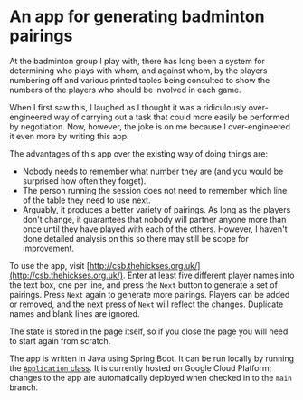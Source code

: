 # An app for generating badminton pairings

At the badminton group I play with, there has long been a system for determining who plays
with whom, and against whom, by the players numbering off and various printed tables being
consulted to show the numbers of the players who should be involved in each game.

When I first saw this, I laughed as I thought it was a ridiculously over-engineered way of
carrying out a task that could more easily be performed by negotiation. Now, however, the joke
is on me because I over-engineered it even more by writing this app.

The advantages of this app over the existing way of doing things are:

* Nobody needs to remember what number they are (and you would be surprised how often they forget).
* The person running the session does not need to remember which line of the table they need to use
next.
* Arguably, it produces a better variety of pairings. As long as the players don't change, it guarantees that nobody will partner anyone more than once until they have played with each of
the others. However, I haven't done detailed analysis on this so there may still be scope for improvement.

To use the app, visit [http://csb.thehickses.org.uk/](http://csb.thehickses.org.uk/). Enter at least five different player names into
the text box, one per line, and press the `Next` button to generate a set of pairings. 
Press `Next` again to generate more pairings. Players can be added or removed, and the next press
of `Next` will reflect the changes. Duplicate names and blank lines are ignored.

The state is stored in the page itself, so if you close the page you will need to start again from scratch.

The app is written in Java using Spring Boot. It can be run locally by running the 
[`Application` class](src/main/java/uk/org/thehickses/csbadders/Application.java).
It is currently hosted on Google Cloud Platform;
changes to the app are automatically deployed when checked in to the `main` branch.